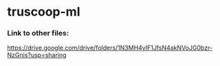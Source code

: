 # truscoop-ml

### Link to other files:

<https://drive.google.com/drive/folders/1N3MH4yIF1JfsN4akNVoJG0bzr-NzGnis?usp=sharing>
